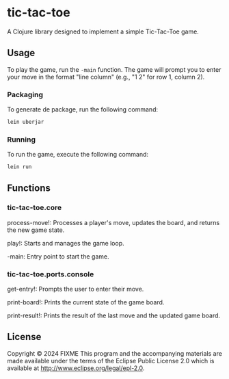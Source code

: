 # tic-tac-toe

A Clojure library designed to implement a simple Tic-Tac-Toe game.

## Usage

To play the game, run the `-main` function. The game will prompt you to enter your move in the format "line column" (e.g., "1 2" for row 1, column 2).

### Packaging
To generate de package, run the following command:

```sh
lein uberjar
```

### Running

To run the game, execute the following command:

```sh
lein run
```

## Functions
### tic-tac-toe.core
process-move!: Processes a player's move, updates the board, and returns the new game state.

play!: Starts and manages the game loop.

-main: Entry point to start the game.

### tic-tac-toe.ports.console
get-entry!: Prompts the user to enter their move.

print-board!: Prints the current state of the game board.

print-result!: Prints the result of the last move and the updated game board.

## License
Copyright © 2024 FIXME  This program and the accompanying materials are made available under the terms of the Eclipse Public License 2.0 which is available at http://www.eclipse.org/legal/epl-2.0. 